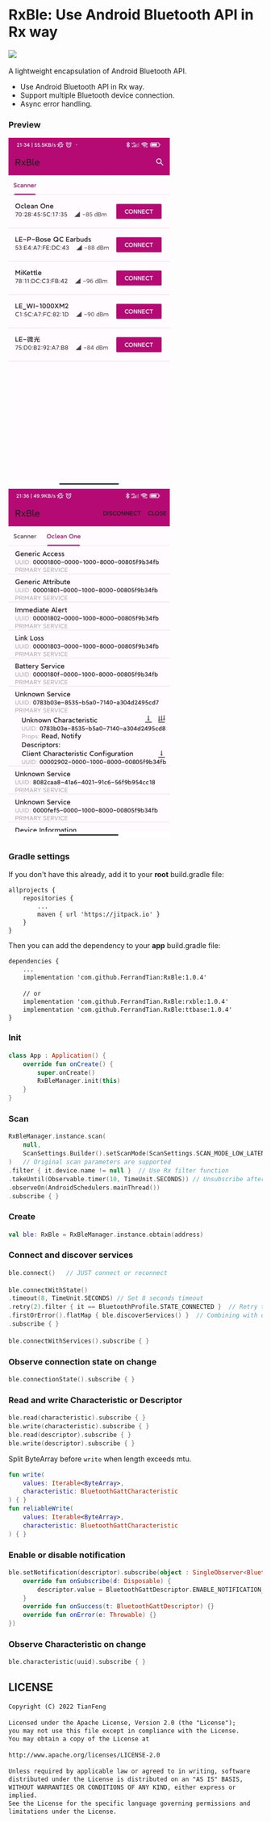 ﻿# RxBle: Use Android Bluetooth API in Rx way

[![](https://jitpack.io/v/FerrandTian/RxBle.svg)](https://jitpack.io/#FerrandTian/RxBle)

A lightweight encapsulation of Android Bluetooth API.

 * Use Android Bluetooth API in Rx way.
 * Support multiple Bluetooth device connection.
 * Async error handling.

### Preview

![Preview_1](https://github.com/FerrandTian/RxBle/raw/main/Screenshot_1.jpg)
![Preview_2](https://github.com/FerrandTian/RxBle/raw/main/Screenshot_2.jpg)

### Gradle settings

If you don't have this already, add it to your **root** build.gradle file:
```
allprojects {
    repositories {
        ...
        maven { url 'https://jitpack.io' }
    }
}
```

Then you can add the dependency to your **app** build.gradle file:
```
dependencies {
    ...
    implementation 'com.github.FerrandTian:RxBle:1.0.4'
    
    // or
    implementation 'com.github.FerrandTian.RxBle:rxble:1.0.4'
    implementation 'com.github.FerrandTian.RxBle:ttbase:1.0.4'
}
```

### Init

```kotlin
class App : Application() {
    override fun onCreate() {
        super.onCreate()
        RxBleManager.init(this)
    }
}
```

### Scan

```kotlin
RxBleManager.instance.scan(
    null,
    ScanSettings.Builder().setScanMode(ScanSettings.SCAN_MODE_LOW_LATENCY).build()
)   // Original scan parameters are supported
.filter { it.device.name != null }  // Use Rx filter function
.takeUntil(Observable.timer(10, TimeUnit.SECONDS)) // Unsubscribe after 10 seconds
.observeOn(AndroidSchedulers.mainThread())
.subscribe { }
```

### Create

```kotlin
val ble: RxBle = RxBleManager.instance.obtain(address)
```

### Connect and discover services

```kotlin
ble.connect()   // JUST connect or reconnect

ble.connectWithState()
.timeout(8, TimeUnit.SECONDS) // Set 8 seconds timeout
.retry(2).filter { it == BluetoothProfile.STATE_CONNECTED }  // Retry twice until STATE_CONNECTED
.firstOrError().flatMap { ble.discoverServices() }  // Combining with discoverServices
.subscribe { }

ble.connectWithServices().subscribe { }
```

### Observe connection state on change

```kotlin
ble.connectionState().subscribe { }
```

### Read and write Characteristic or Descriptor

```kotlin
ble.read(characteristic).subscribe { }
ble.write(characteristic).subscribe { }
ble.read(descriptor).subscribe { }
ble.write(descriptor).subscribe { }
```

Split ByteArray before `write` when length exceeds mtu.

```kotlin
fun write(
    values: Iterable<ByteArray>, 
    characteristic: BluetoothGattCharacteristic
) { }
fun reliableWrite(
    values: Iterable<ByteArray>,
    characteristic: BluetoothGattCharacteristic
) { }
```

### Enable or disable notification

```kotlin
ble.setNotification(descriptor).subscribe(object : SingleObserver<BluetoothGattDescriptor> {
    override fun onSubscribe(d: Disposable) {
        descriptor.value = BluetoothGattDescriptor.ENABLE_NOTIFICATION_VALUE // or disable value
    }
    override fun onSuccess(t: BluetoothGattDescriptor) {}
    override fun onError(e: Throwable) {}
})
```

### Observe Characteristic on change

```kotlin
ble.characteristic(uuid).subscribe { }
```

## LICENSE

    Copyright (C) 2022 TianFeng
    
    Licensed under the Apache License, Version 2.0 (the "License");
    you may not use this file except in compliance with the License.
    You may obtain a copy of the License at
    
    http://www.apache.org/licenses/LICENSE-2.0
    
    Unless required by applicable law or agreed to in writing, software
    distributed under the License is distributed on an "AS IS" BASIS,
    WITHOUT WARRANTIES OR CONDITIONS OF ANY KIND, either express or implied.
    See the License for the specific language governing permissions and
    limitations under the License.
